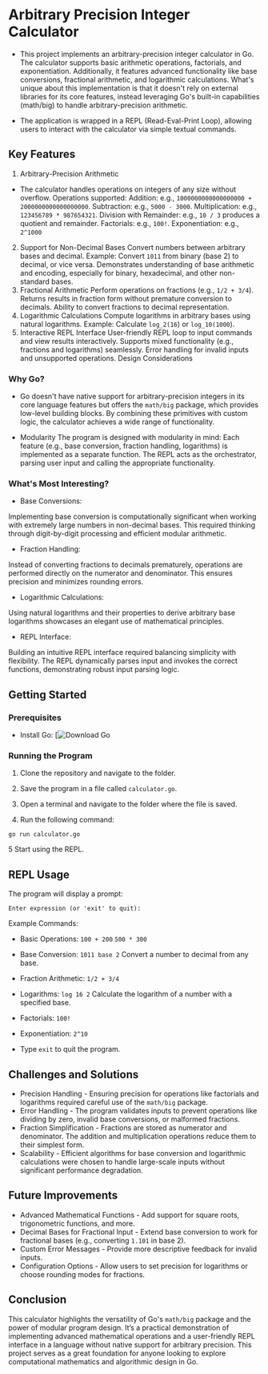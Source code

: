 # Arbitrary Precision Integer Calculator
* This project implements an arbitrary-precision integer calculator in Go. The calculator supports basic arithmetic operations, factorials, and exponentiation. Additionally, it features advanced functionality like base conversions, fractional arithmetic, and logarithmic calculations. What's unique about this implementation is that it doesn't rely on external libraries for its core features, instead leveraging Go's built-in capabilities (math/big) to handle arbitrary-precision arithmetic.

* The application is wrapped in a REPL (Read-Eval-Print Loop), allowing users to interact with the calculator via simple textual commands.

## Key Features
1. Arbitrary-Precision Arithmetic
- The calculator handles operations on integers of any size without overflow.
Operations supported:
Addition: e.g., `1000000000000000000 + 2000000000000000000`. Subtraction: e.g., `5000 - 3000`. Multiplication: e.g., `123456789 * 987654321`. Division with Remainder: e.g., `10 / 3` produces a quotient and remainder. Factorials: e.g., `100!`. Exponentiation: e.g., `2^1000`
2. Support for Non-Decimal Bases
Convert numbers between arbitrary bases and decimal.
Example: Convert `1011` from binary (base 2) to decimal, or vice versa.
Demonstrates understanding of base arithmetic and encoding, especially for binary, hexadecimal, and other non-standard bases.
3. Fractional Arithmetic
Perform operations on fractions (e.g., `1/2 + 3/4`).
Returns results in fraction form without premature conversion to decimals.
Ability to convert fractions to decimal representation.
4. Logarithmic Calculations
Compute logarithms in arbitrary bases using natural logarithms.
Example: Calculate `log_2(16`) or `log_10(1000`).
5. Interactive REPL Interface
User-friendly REPL loop to input commands and view results interactively.
Supports mixed functionality (e.g., fractions and logarithms) seamlessly.
Error handling for invalid inputs and unsupported operations.
Design Considerations
### Why Go?
- Go doesn't have native support for arbitrary-precision integers in its core language features but offers the `math/big` package, which provides low-level building blocks. By combining these primitives with custom logic, the calculator achieves a wide range of functionality.

- Modularity
The program is designed with modularity in mind:
Each feature (e.g., base conversion, fraction handling, logarithms) is implemented as a separate function.
The REPL acts as the orchestrator, parsing user input and calling the appropriate functionality.
### What's Most Interesting?
- Base Conversions:

 Implementing base conversion is computationally significant when working with extremely large numbers in non-decimal bases.
 This required thinking through digit-by-digit processing and efficient modular arithmetic.
- Fraction Handling:

Instead of converting fractions to decimals prematurely, operations are performed directly on the numerator and denominator. This ensures precision and minimizes rounding errors.
- Logarithmic Calculations:

Using natural logarithms and their properties to derive arbitrary base logarithms showcases an elegant use of mathematical principles.
- REPL Interface:

Building an intuitive REPL interface required balancing simplicity with flexibility. The REPL dynamically parses input and invokes the correct functions, demonstrating robust input parsing logic.
## Getting Started
### Prerequisites
* Install Go: [![Download Go](https://go.dev/doc/install])

### Running the Program

1. Clone the repository and navigate to the folder.

2. Save the program in a file called `calculator.go`.

3. Open a terminal and navigate to the folder where the file is saved.

4. Run the following command:


```golang
go run calculator.go
```

5 Start using the REPL.

## REPL Usage
The program will display a prompt:

```golang
Enter expression (or 'exit' to quit):
```

Example Commands:
* Basic Operations:
`100 + 200`
`500 * 300`

* Base Conversion:
`1011 base 2`
Convert a number to decimal from any base.

* Fraction Arithmetic:
`1/2 + 3/4`

* Logarithms:
`log 16 2`
Calculate the logarithm of a number with a specified base.

* Factorials:
`100!`

* Exponentiation:
`2^10`

* Type `exit` to quit the program.

## Challenges and Solutions
* Precision Handling - Ensuring precision for operations like factorials and logarithms required careful use of the `math/big` package.
* Error Handling - The program validates inputs to prevent operations like dividing by zero, invalid base conversions, or malformed fractions.
* Fraction Simplification - Fractions are stored as numerator and denominator. The addition and multiplication operations reduce them to their simplest form.
* Scalability - Efficient algorithms for base conversion and logarithmic calculations were chosen to handle large-scale inputs without significant performance degradation.
## Future Improvements
* Advanced Mathematical Functions - Add support for square roots, trigonometric functions, and more.
* Decimal Bases for Fractional Input - Extend base conversion to work for fractional bases (e.g., converting `1.101` in base 2).
* Custom Error Messages - Provide more descriptive feedback for invalid inputs.
* Configuration Options - Allow users to set precision for logarithms or choose rounding modes for fractions.
## Conclusion
This calculator highlights the versatility of Go's `math/big` package and the power of modular program design. It’s a practical demonstration of implementing advanced mathematical operations and a user-friendly REPL interface in a language without native support for arbitrary precision. This project serves as a great foundation for anyone looking to explore computational mathematics and algorithmic design in Go.
